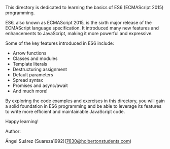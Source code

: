 This directory is dedicated to learning the basics of ES6 (ECMAScript 2015) programming.

ES6, also known as ECMAScript 2015, is the sixth major release of the ECMAScript language specification. It introduced many new features and enhancements to JavaScript, making it more powerful and expressive.

Some of the key features introduced in ES6 include:
- Arrow functions
- Classes and modules
- Template literals
- Destructuring assignment
- Default parameters
- Spread syntax
- Promises and async/await
- And much more!

By exploring the code examples and exercises in this directory, you will gain a solid foundation in ES6 programming and be able to leverage its features to write more efficient and maintainable JavaScript code.

Happy learning!

Author:

Ángel Suárez (Suareza1992)(7630@holbertonstudents.com)

